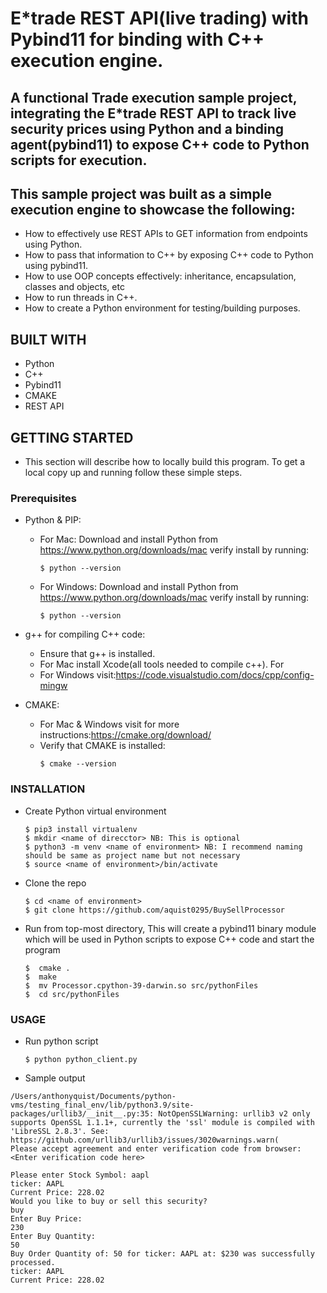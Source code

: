 # E*trade REST API(live trading) with Pybind11 for binding with C++ execution engine.

## A functional Trade execution sample project, integrating the E*trade REST API to track live security prices using Python and a binding agent(pybind11) to expose C++ code to Python scripts for execution.

## This sample project was built as a simple execution engine to showcase the following:
* How to effectively use REST APIs to GET information from endpoints using Python.
* How to pass that information to C++ by exposing C++ code to Python using pybind11.
* How to use OOP concepts effectively: inheritance, encapsulation, classes and objects, etc
* How to run threads in C++.
* How to create a Python environment for testing/building purposes.

## BUILT WITH
* Python
* C++
* Pybind11
* CMAKE
* REST API

## GETTING STARTED
* This section will describe how to locally build this program. To get a local copy up and running follow these simple steps.

### Prerequisites
* Python & PIP:
    * For Mac: Download and install Python from https://www.python.org/downloads/mac verify install by running:
      ```
      $ python --version
      ```              
    * For Windows: Download and install Python from https://www.python.org/downloads/mac verify install by running:
       ```
      $ python --version
      ```
       
* g++ for compiling C++ code:
    * Ensure that g++ is installed.
    * For Mac install Xcode(all tools needed to compile c++). For 
    * For Windows visit:https://code.visualstudio.com/docs/cpp/config-mingw

* CMAKE:
    * For Mac & Windows visit for more instructions:https://cmake.org/download/
    * Verify that CMAKE is installed:
      ```
      $ cmake --version
      ```      

### INSTALLATION
* Create Python virtual environment
  ```
  $ pip3 install virtualenv
  $ mkdir <name of direcctor> NB: This is optional
  $ python3 -m venv <name of environment> NB: I recommend naming should be same as project name but not necessary 
  $ source <name of environment>/bin/activate
  ```
* Clone the repo
  ```
  $ cd <name of environment>
  $ git clone https://github.com/aquist0295/BuySellProcessor
  ```
* Run from top-most directory, This will create a pybind11 binary module which will be used in Python scripts to expose C++ code and start 
  the program 
  ```
  $  cmake .
  $  make
  $  mv Processor.cpython-39-darwin.so src/pythonFiles
  $  cd src/pythonFiles
  ```
### USAGE
  * Run python script
    ```
    $ python python_client.py
    ```
  * Sample output
 ```
 /Users/anthonyquist/Documents/python-vms/testing_final_env/lib/python3.9/site-packages/urllib3/__init__.py:35: NotOpenSSLWarning: urllib3 v2 only supports OpenSSL 1.1.1+, currently the 'ssl' module is compiled with 'LibreSSL 2.8.3'. See: https://github.com/urllib3/urllib3/issues/3020warnings.warn(
Please accept agreement and enter verification code from browser: <Enter verification code here>

Please enter Stock Symbol: aapl
ticker: AAPL
Current Price: 228.02
Would you like to buy or sell this security?
buy
Enter Buy Price:
230
Enter Buy Quantity:
50
Buy Order Quantity of: 50 for ticker: AAPL at: $230 was successfully processed.
ticker: AAPL
Current Price: 228.02

```   
  
